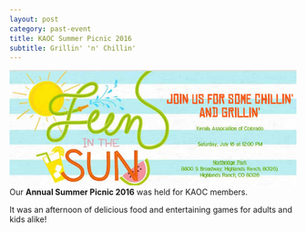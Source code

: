 ```yaml
---
layout: post
category: past-event
title: KAOC Summer Picnic 2016
subtitle: Grillin' 'n' Chillin'
---
```

![poster of IDF 2016](/img/summer-picnic-2016.jpg)    
Our **Annual Summer Picnic 2016** was held for KAOC members.

It was an afternoon of delicious food and entertaining games for adults and kids alike!



